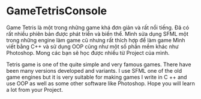# GameTetrisConsole
Game Tetris là một trong những game khá đơn giản và rất nổi tiếng. Đã có rất nhiều phiên bản được phát triển và biến thể. 
Mình sửa dụng SFML một trong những engine làm game cũ nhưng rất thích hợp để làm game 
Mình viết bằng C++ và sử dụng OOP cũng như một số phần mềm khác như Photoshop.
Mong các bạn sẽ học được nhiều từ Project của mình.


Tetris game is one of the quite simple and very famous games. There have been many versions developed and variants.
I use SFML one of the old game engines but it is very suitable for making games
I write in C ++ and use OOP as well as some other software like Photoshop.
Hope you will learn a lot from your Project.
